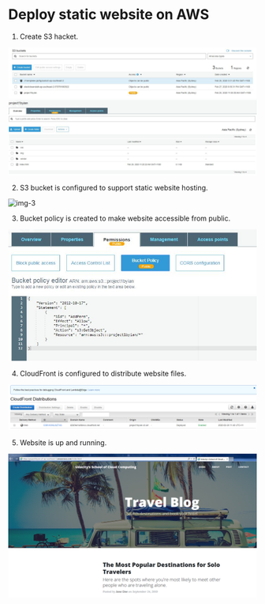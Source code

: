 # Deploy static website on AWS 
1.	Create S3 hacket.

![img-1](Images/Capture1.JPG) 
![img-2](Images/Capture2.JPG)
 
2.	S3 bucket is configured to support static website hosting.

![img-3](Images/Capture3.JPG)
 
3.	Bucket policy is created to make website accessible from public.

![img-4](Images/Capture4.JPG)
 
4.	CloudFront is configured to distribute website files.

![img-5](Images/Capture5.png) 

5.	Website is up and running.

![img-6](Images/Capture6.png)
 

